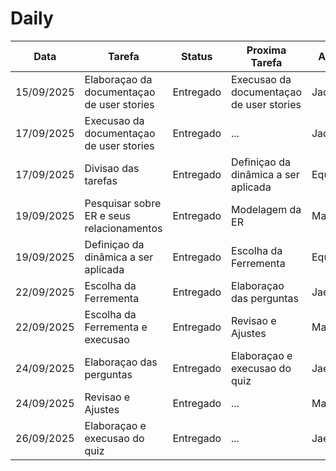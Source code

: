 

# Daily 



Data        |   Tarefa                                       |  Status       | Proxima Tarefa                       |  Autor   | 
----------- | ---------------------------------------------- | ------------- |------------------------------------- |  ------- | 
15/09/2025  | Elaboraçao da documentaçao de user stories     |  Entregado    | Execusao da documentaçao de user stories | Jadson  | 
17/09/2025  | Execusao da documentaçao de user stories       |  Entregado    |    ...                               | Jadson   |     
17/09/2025  | Divisao das tarefas                            |  Entregado    |  Definiçao da dinâmica a ser aplicada | Equipe   | 
19/09/2025  | Pesquisar sobre ER e seus relacionamentos      |  Entregado    |  Modelagem da ER                     | Mariana  |
19/09/2025  | Definiçao da dinâmica a ser aplicada           |  Entregado    |  Escolha da Ferrementa               | Equipe   | 
22/09/2025  | Escolha da Ferrementa                          |  Entregado    |  Elaboraçao das perguntas            | Jaedson  |
22/09/2025  | Escolha da Ferrementa e execusao               |  Entregado    |  Revisao e Ajustes                   | Mariana  | 
24/09/2025  | Elaboraçao das perguntas                       |  Entregado    |  Elaboraçao e execusao do quiz       | Jaedson  |
24/09/2025  | Revisao e Ajustes                              |  Entregado    |    ...                               | Mariana  | 
26/09/2025  | Elaboraçao e execusao do quiz                  |  Entregado    |    ...                               | Jaedson  |
           
